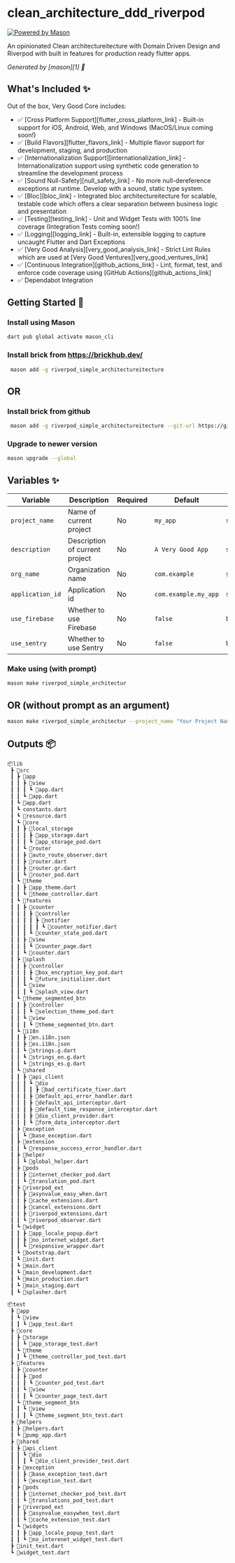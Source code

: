 # clean_architecture_ddd_riverpod

[![Powered by Mason](https://img.shields.io/endpoint?url=https%3A%2F%2Ftinyurl.com%2Fmason-badge)](https://github.com/felangel/mason)

An opinionated Clean architectureitecture with Domain Driven Design and Riverpod with built in features for production ready flutter apps.

_Generated by [mason][1] 🧱_

## What's Included ✨

Out of the box, Very Good Core includes:

- ✅ [Cross Platform Support][flutter_cross_platform_link] - Built-in support for iOS, Android, Web, and Windows (MacOS/Linux coming soon!)
- ✅ [Build Flavors][flutter_flavors_link] - Multiple flavor support for development, staging, and production
- ✅ [Internationalization Support][internationalization_link] - Internationalization support using synthetic code generation to streamline the development process
- ✅ [Sound Null-Safety][null_safety_link] - No more null-dereference exceptions at runtime. Develop with a sound, static type system.
- ✅ [Bloc][bloc_link] - Integrated bloc architectureitecture for scalable, testable code which offers a clear separation between business logic and presentation
- ✅ [Testing][testing_link] - Unit and Widget Tests with 100% line coverage (Integration Tests coming soon!)
- ✅ [Logging][logging_link] - Built-in, extensible logging to capture uncaught Flutter and Dart Exceptions
- ✅ [Very Good Analysis][very_good_analysis_link] - Strict Lint Rules which are used at [Very Good Ventures][very_good_ventures_link]
- ✅ [Continuous Integration][github_actions_link] - Lint, format, test, and enforce code coverage using [GitHub Actions][github_actions_link]
- ✅ Dependabot Integration

## Getting Started 🚀

### Install using Mason

```sh
dart pub global activate mason_cli

```
### Install brick from https://brickhub.dev/
```sh
 mason add -g riverpod_simple_architectureitecture

```
## OR

### Install brick from github
```sh
 mason add -g riverpod_simple_architectureitecture --git-url https://github.com/Shreemanarjun/river_bricks --git-path bricks/riverpod_simple_architectureitecture

```
### Upgrade to newer version

```sh
mason upgrade --global

```

## Variables ✨

| Variable         | Description                           |Required |Default        | Type      |
| ---------------- | ------------------------------------- | ------- |-------------- | --------- |
| `project_name`   | Name of current project               |No       |  `my_app`     | `string`  |
| `description`    | Description of current project      |No       |  `A Very Good App`     | `string`  |
| `org_name`       | Organization name                    |No       |  `com.example`     | `string`  |
| `application_id` | Application id                       |No       |  `com.example.my_app`     | `string`  |
| `use_firebase`   | Whether to use Firebase              |No       |  `false`     | `boolean`  |
| `use_sentry`   | Whether to use Sentry              |No       |  `false`     | `boolean`  |

### Make using (with prompt)

```sh
mason make riverpod_simple_architectur

```
## OR (without prompt as an argument)

```sh
mason make riverpod_simple_architectur --project_name "Your Project Name"

```
## Outputs 📦

```txt
📦lib
 ┣ 📂src
 ┃ ┣ 📂app
 ┃ ┃ ┣ 📂view
 ┃ ┃ ┃ ┗ 📜app.dart
 ┃ ┃ ┗ 📜app.dart
 ┃ ┗ 📜app.dart
 ┃ ┗ constants.dart
 ┃ ┗ 📜resource.dart
 ┃ ┗ 📂core
 ┃ ┃ ┣ 📂local_storage
 ┃ ┃ ┃ ┣ 📜app_storage.dart
 ┃ ┃ ┃ ┗ 📜app_storage_pod.dart
 ┃ ┃ ┗ 📂router
 ┃ ┃ ┣ 📜auto_route_observer.dart
 ┃ ┃ ┣ 📜router.dart
 ┃ ┃ ┣ 📜router.gr.dart
 ┃ ┃ ┗ 📜router_pod.dart
 ┃ ┗ 📂theme
 ┃ ┃ ┣ 📜app_theme.dart
 ┃ ┃ ┗ 📜theme_controller.dart
 ┃ ┗ 📂features
 ┃ ┃ ┣ 📂counter
 ┃ ┃ ┃ ┣ 📂controller
 ┃ ┃ ┃ ┃ ┣ 📂notifier
 ┃ ┃ ┃ ┃ ┃ ┗ 📜counter_notifier.dart
 ┃ ┃ ┃ ┗ 📜counter_state_pod.dart
 ┃ ┃ ┣ 📂view
 ┃ ┃ ┃ ┗ 📜counter_page.dart
 ┃ ┃ ┗ 📜counter.dart
 ┃ ┣ 📂splash
 ┃ ┃ ┣ 📂controller
 ┃ ┃ ┃ ┣ 📜box_encryption_key_pod.dart
 ┃ ┃ ┃ ┗ 📜future_initializer.dart
 ┃ ┃ ┗ 📂view
 ┃ ┃ ┃ ┗ 📜splash_view.dart
 ┃ ┗ 📂theme_segmented_btn
 ┃ ┃ ┣ 📂controller
 ┃ ┃ ┃ ┗ 📜selection_theme_pod.dart
 ┃ ┃ ┗ 📂view
 ┃ ┃ ┃ ┗ 📜theme_segmented_btn.dart
 ┃ ┗ 📂i18n
 ┃ ┃ ┣ 📜en.i18n.json
 ┃ ┃ ┣ 📜es.i18n.json
 ┃ ┃ ┗ 📜strings.g.dart
 ┃ ┃ ┗ 📜strings_en.g.dart
 ┃ ┃ ┗ 📜strings_es.g.dart
 ┃ ┗ 📂shared
 ┃ ┃ ┣ 📂api_client
 ┃ ┃ ┃ ┗ 📂dio
 ┃ ┃ ┃ ┃ ┣ 📜bad_certificate_fixer.dart
 ┃ ┃ ┃ ┣ 📜default_api_error_handler.dart
 ┃ ┃ ┃ ┣ 📜default_api_interceptor.dart
 ┃ ┃ ┃ ┣ 📜default_time_response_interceptor.dart
 ┃ ┃ ┃ ┣ 📜dio_client_provider.dart
 ┃ ┃ ┃ ┗ 📜form_data_interceptor.dart
 ┃ ┣ 📂exception
 ┃ ┃ ┗ 📜base_exception.dart
 ┃ ┣ 📂extension
 ┃ ┃ ┗ 📜response_success_error_handler.dart
 ┃ ┣ 📂helper
 ┃ ┃ ┗ 📜global_helper.dart
 ┃ ┣ 📂pods
 ┃ ┃ ┣ 📜internet_checker_pod.dart
 ┃ ┃ ┗ 📜translation_pod.dart
 ┃ ┣ 📂riverpod_ext
 ┃ ┃ ┣ 📜asynvalue_easy_when.dart
 ┃ ┃ ┣ 📜cache_extensions.dart
 ┃ ┃ ┣ 📜cancel_extensions.dart
 ┃ ┃ ┣ 📜riverpod_extensions.dart
 ┃ ┃ ┗ 📜riverpod_observer.dart
 ┃ ┗ 📂widget
 ┃ ┃ ┣ 📜app_locale_popup.dart
 ┃ ┃ ┣ 📜no_internet_widget.dart
 ┃ ┃ ┗ 📜responsive_wrapper.dart
 ┃ ┗ 📜bootstrap.dart
 ┃ ┗ 📜init.dart
 ┃ ┗ 📜main.dart
 ┃ ┗ 📜main_development.dart
 ┃ ┗ 📜main_production.dart
 ┃ ┗ 📜main_staging.dart
 ┃ ┗ 📜splasher.dart

📦test
 ┣ 📂app
 ┃ ┗ 📂view
 ┃ ┃ ┗ 📜app_test.dart
 ┣ 📂core
 ┃ ┣ 📂storage
 ┃ ┃ ┗ 📜app_storage_test.dart
 ┃ ┗ 📂theme
 ┃ ┃ ┗ 📜theme_controller_pod_test.dart
 ┣ 📂features
 ┃ ┣ 📂counter
 ┃ ┃ ┣ 📂pod
 ┃ ┃ ┃ ┗ 📜counter_pod_test.dart
 ┃ ┃ ┗ 📂view
 ┃ ┃ ┃ ┗ 📜counter_page_test.dart
 ┃ ┗ 📂theme_segment_btn
 ┃ ┃ ┗ 📂view
 ┃ ┃ ┃ ┗ 📜theme_segment_btn_test.dart
 ┣ 📂helpers
 ┃ ┣ 📜helpers.dart
 ┃ ┗ 📜pump_app.dart
 ┣ 📂shared
 ┃ ┣ 📂api_client
 ┃ ┃ ┗ 📂dio
 ┃ ┃ ┃ ┗ 📜dio_client_provider_test.dart
 ┃ ┣ 📂exception
 ┃ ┃ ┣ 📜base_exception_test.dart
 ┃ ┃ ┗ 📜exception_test.dart
 ┃ ┣ 📂pods
 ┃ ┃ ┣ 📜internet_checker_pod_test.dart
 ┃ ┃ ┗ 📜translations_pod_test.dart
 ┃ ┣ 📂riverpod_ext
 ┃ ┃ ┣ 📜asynvalue_easywhen_test.dart
 ┃ ┃ ┗ 📜cache_extension_test.dart
 ┃ ┗ 📂widgets
 ┃ ┃ ┣ 📜app_locale_popup_test.dart
 ┃ ┃ ┗ 📜no_interenet_widget_test.dart
 ┣ 📜init_test.dart
 ┗ 📜widget_test.dart
```
